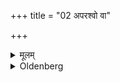 +++
title = "02 अपरश्वो वा"

+++

<details><summary>मूलम्</summary>

अपरश्वो वा २
</details>

<details><summary>Oldenberg</summary>

2. Or on the day which follows after that.
</details>
